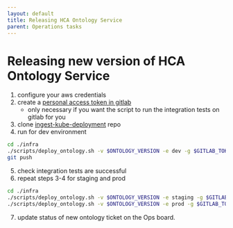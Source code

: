 ```yaml
---
layout: default
title: Releasing HCA Ontology Service
parent: Operations tasks
---
```


# Releasing new version of HCA Ontology Service
1. configure your aws credentials
2. create a [personal access token in gitlab](https://gitlab.ebi.ac.uk/-/profile/personal_access_tokens)
    - only necessary if you want the script to run the integration tests on gitlab for you 
3. clone [ingest-kube-deployment](https://github.com/ebi-ait/ingest-kube-deployment) repo
4. run for dev environment
```bash
cd ./infra
./scripts/deploy_ontology.sh -v $ONTOLOGY_VERSION -e dev -g $GITLAB_TOKEN
git push
```
5. check integration tests are successful
6. repeat steps 3-4 for staging and prod
```bash
cd ./infra
./scripts/deploy_ontology.sh -v $ONTOLOGY_VERSION -e staging -g $GITLAB_TOKEN
./scripts/deploy_ontology.sh -v $ONTOLOGY_VERSION -e prod -g $GITLAB_TOKEN
```

7. update status of new ontology ticket on the Ops board.


